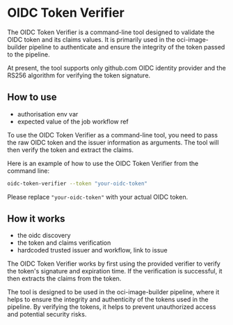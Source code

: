 # OIDC Token Verifier

The OIDC Token Verifier is a command-line tool designed to validate the OIDC token and its claims values. It is primarily used in the
oci-image-builder pipeline to authenticate and ensure the integrity of the token passed to the pipeline.

At present, the tool supports only github.com OIDC identity provider and the RS256 algorithm for verifying the token signature.

## How to use

- authorisation env var
- expected value of the job workflow ref

To use the OIDC Token Verifier as a command-line tool, you need to pass the raw OIDC token and the issuer information as arguments. The tool
will then verify the token and extract the claims.

Here is an example of how to use the OIDC Token Verifier from the command line:

```bash
oidc-token-verifier --token "your-oidc-token"
```

Please replace `"your-oidc-token"` with your actual OIDC token.

## How it works

- the oidc discovery
- the token and claims verification
- hardcoded trusted issuer and workflow, link to issue

The OIDC Token Verifier works by first using the provided verifier to verify the token's signature and expiration time. If the verification
is successful, it then extracts the claims from the token.

The tool is designed to be used in the oci-image-builder pipeline, where it helps to ensure the integrity and authenticity of the tokens
used in the pipeline. By verifying the tokens, it helps to prevent unauthorized access and potential security risks.